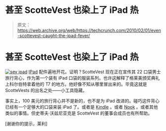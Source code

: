 # 甚至 ScotteVest 也染上了 iPad 热

> 原文：<https://web.archive.org/web/https://techcrunch.com/2010/02/01/even-scottevest-caught-the-ipad-fever/>

# 甚至 ScotteVest 也染上了 iPad 热

[![](img/3a431a64a74c3531795951b5be61e96c.png "sev ipad")](https://web.archive.org/web/20230322164155/https://techcrunch.com/wp-content/uploads/2010/02/sev-ipad.jpg) 
[IPad](https://web.archive.org/web/20230322164155/http://www.crunchgear.com/tag/ipad) 配件遍地开花。证明？ScotteVest 现在正在宣传其 22 口袋男士旅行背心，作为第一个装有 iPad 口袋的服装系列。也许这解释了格莱美颁奖典礼上科尔伯特拿着他的 T7 的地方。他好像不知从哪里冒出来的。毕竟这就是 ScotteVests 的出名之处——小工具隐藏。

事实上，100 美元的旅行背心并不是新的，也不是为 iPad 改进的。碰巧这件背心已经有一个足够大的口袋来装 iPad 了。或者是 [Kindle](https://web.archive.org/web/20230322164155/http://www.crunchgear.com/tag/kindle.) 。或者 [Nook](https://web.archive.org/web/20230322164155/http://www.crunchgear.com/tag/nook) 。或者其他类似的事情。但史蒂夫·沃兹尼亚克是 ScotteVest 的董事会成员也有所帮助。

[谢谢你的提示，莱利]